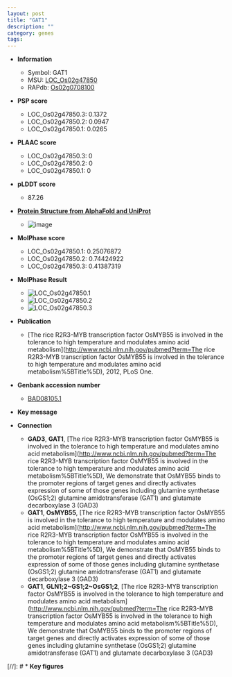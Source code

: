 ```yaml
---
layout: post
title: "GAT1"
description: ""
category: genes
tags: 
---
```


* **Information**  
    + Symbol: GAT1  
    + MSU: [LOC_Os02g47850](http://rice.plantbiology.msu.edu/cgi-bin/ORF_infopage.cgi?orf=LOC_Os02g47850)  
    + RAPdb: [Os02g0708100](http://rapdb.dna.affrc.go.jp/viewer/gbrowse_details/irgsp1?name=Os02g0708100)  

* **PSP score**  
    + LOC_Os02g47850.3: 0.1372
    + LOC_Os02g47850.2: 0.0947
    + LOC_Os02g47850.1: 0.0265

* **PLAAC score**  
    + LOC_Os02g47850.3: 0 
    + LOC_Os02g47850.2: 0 
    + LOC_Os02g47850.1: 0 

* **pLDDT score**
    + 87.26

* **[Protein Structure from AlphaFold and UniProt](https://www.uniprot.org/uniprotkb/Q6YV23/entry#structure)**
    + ![image](https://ricepsp.github.io/images/Q6/AF-Q6YV23-F1.png)

* **MolPhase score**
    + LOC_Os02g47850.1: 0.25076872
    + LOC_Os02g47850.2: 0.74424922
    + LOC_Os02g47850.3: 0.41387319

* **MolPhase Result**
    + ![LOC_Os02g47850.1](https://304243504.github.io/Pictures/LOC_Os02g/LOC_Os02g47850.1.png)
    + ![LOC_Os02g47850.2](https://304243504.github.io/Pictures/LOC_Os02g/LOC_Os02g47850.2.png)
    + ![LOC_Os02g47850.3](https://304243504.github.io/Pictures/LOC_Os02g/LOC_Os02g47850.3.png)

* **Publication**  
    + [The rice R2R3-MYB transcription factor OsMYB55 is involved in the tolerance to high temperature and modulates amino acid metabolism](http://www.ncbi.nlm.nih.gov/pubmed?term=The rice R2R3-MYB transcription factor OsMYB55 is involved in the tolerance to high temperature and modulates amino acid metabolism%5BTitle%5D), 2012, PLoS One.

* **Genbank accession number**  
    + [BAD08105.1](http://www.ncbi.nlm.nih.gov/nuccore/BAD08105.1)

* **Key message**  

* **Connection**  
    + __GAD3__, __GAT1__, [The rice R2R3-MYB transcription factor OsMYB55 is involved in the tolerance to high temperature and modulates amino acid metabolism](http://www.ncbi.nlm.nih.gov/pubmed?term=The rice R2R3-MYB transcription factor OsMYB55 is involved in the tolerance to high temperature and modulates amino acid metabolism%5BTitle%5D), We demonstrate that OsMYB55 binds to the promoter regions of target genes and directly activates expression of some of those genes including glutamine synthetase (OsGS1;2) glutamine amidotransferase (GAT1) and glutamate decarboxylase 3 (GAD3)
    + __GAT1__, __OsMYB55__, [The rice R2R3-MYB transcription factor OsMYB55 is involved in the tolerance to high temperature and modulates amino acid metabolism](http://www.ncbi.nlm.nih.gov/pubmed?term=The rice R2R3-MYB transcription factor OsMYB55 is involved in the tolerance to high temperature and modulates amino acid metabolism%5BTitle%5D), We demonstrate that OsMYB55 binds to the promoter regions of target genes and directly activates expression of some of those genes including glutamine synthetase (OsGS1;2) glutamine amidotransferase (GAT1) and glutamate decarboxylase 3 (GAD3)
    + __GAT1__, __GLN1;2~GS1;2~OsGS1;2__, [The rice R2R3-MYB transcription factor OsMYB55 is involved in the tolerance to high temperature and modulates amino acid metabolism](http://www.ncbi.nlm.nih.gov/pubmed?term=The rice R2R3-MYB transcription factor OsMYB55 is involved in the tolerance to high temperature and modulates amino acid metabolism%5BTitle%5D), We demonstrate that OsMYB55 binds to the promoter regions of target genes and directly activates expression of some of those genes including glutamine synthetase (OsGS1;2) glutamine amidotransferase (GAT1) and glutamate decarboxylase 3 (GAD3)

[//]: # * **Key figures**  


